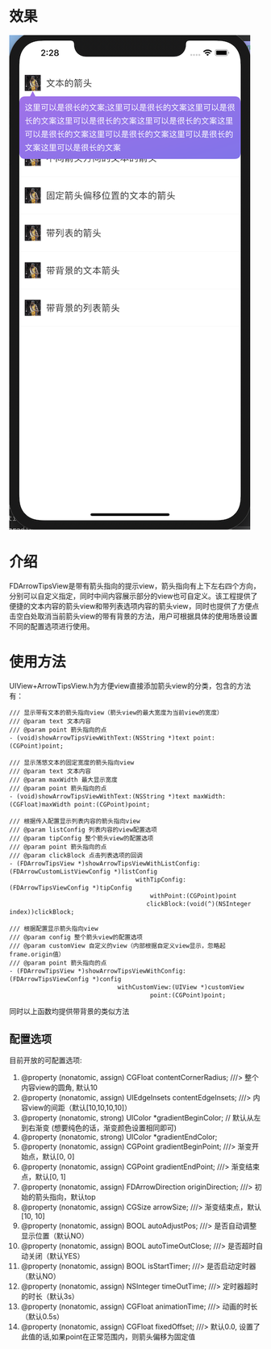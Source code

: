 # 效果
![](./demo.png)

# 介绍
FDArrowTipsView是带有箭头指向的提示view，箭头指向有上下左右四个方向，分别可以自定义指定，同时中间内容展示部分的view也可自定义。该工程提供了便捷的文本内容的箭头view和带列表选项内容的箭头view，同时也提供了方便点击空白处取消当前箭头view的带有背景的方法，用户可根据具体的使用场景设置不同的配置选项进行使用。

# 使用方法

UIView+ArrowTipsView.h为方便view直接添加箭头view的分类，包含的方法有：

	/// 显示带有文本的箭头指向view（箭头view的最大宽度为当前view的宽度）
	/// @param text 文本内容
	/// @param point 箭头指向的点
	- (void)showArrowTipsViewWithText:(NSString *)text point:(CGPoint)point;

	/// 显示荡悠文本的固定宽度的箭头指向view
	/// @param text 文本内容
	/// @param maxWidth 最大显示宽度
	/// @param point 箭头指向的点
	- (void)showArrowTipsViewWithText:(NSString *)text maxWidth:(CGFloat)maxWidth point:(CGPoint)point;

	/// 根据传入配置显示列表内容的箭头指向view
	/// @param listConfig 列表内容的view配置选项
	/// @param tipConfig 整个箭头view的配置选项
	/// @param point 箭头指向的点
	/// @param clickBlock 点击列表选项的回调
	- (FDArrowTipsView *)showArrowTipsViewWithListConfig:(FDArrowCustomListViewConfig *)listConfig
                                       withTipConfig:(FDArrowTipsViewConfig *)tipConfig
                                           withPoint:(CGPoint)point
                                          clickBlock:(void(^)(NSInteger index))clickBlock;

	/// 根据配置显示箭头指向view
	/// @param config 整个箭头view的配置选项
	/// @param customView 自定义的view（内部根据自定义view显示，忽略起frame.origin值）
	/// @param point 箭头指向的点
	- (FDArrowTipsView *)showArrowTipsViewWithConfig:(FDArrowTipsViewConfig *)config
                                  withCustomView:(UIView *)customView
                                           point:(CGPoint)point;

同时以上函数均提供带背景的类似方法

## 配置选项

目前开放的可配置选项:

1. @property (nonatomic, assign) CGFloat  contentCornerRadius; ///> 整个内容view的圆角, 默认10
2. @property (nonatomic, assign) UIEdgeInsets  contentEdgeInsets;  ///> 内容view的间距（默认[10,10,10,10]）
3. @property (nonatomic, strong) UIColor *gradientBeginColor; // 默认从左到右渐变 (想要纯色的话，渐变颜色设置相同即可)
4. @property (nonatomic, strong) UIColor *gradientEndColor;
5. @property (nonatomic, assign) CGPoint  gradientBeginPoint;  ///> 渐变开始点，默认[0, 0]
6. @property (nonatomic, assign) CGPoint  gradientEndPoint;    ///> 渐变结束点，默认[0, 1]
7. @property (nonatomic, assign) FDArrowDirection  originDirection;    ///> 初始的箭头指向，默认top
8. @property (nonatomic, assign) CGSize  arrowSize;    ///> 渐变结束点，默认[10, 10]
9. @property (nonatomic, assign) BOOL  autoAdjustPos;  ///> 是否自动调整显示位置（默认NO）
10. @property (nonatomic, assign) BOOL  autoTimeOutClose;  ///> 是否超时自动关闭（默认YES）
11. @property (nonatomic, assign) BOOL  isStartTimer;   ///> 是否启动定时器（默认NO）
12. @property (nonatomic, assign) NSInteger  timeOutTime;   ///> 定时器超时的时长（默认3s）
13. @property (nonatomic, assign) CGFloat  animationTime;   ///> 动画的时长（默认0.5s）
14. @property (nonatomic, assign) CGFloat  fixedOffset; ///> 默认0.0, 设置了此值的话,如果point在正常范围内，则箭头偏移为固定值


